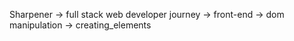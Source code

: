 Sharpener -> full stack web developer journey -> front-end -> dom manipulation -> creating_elements
